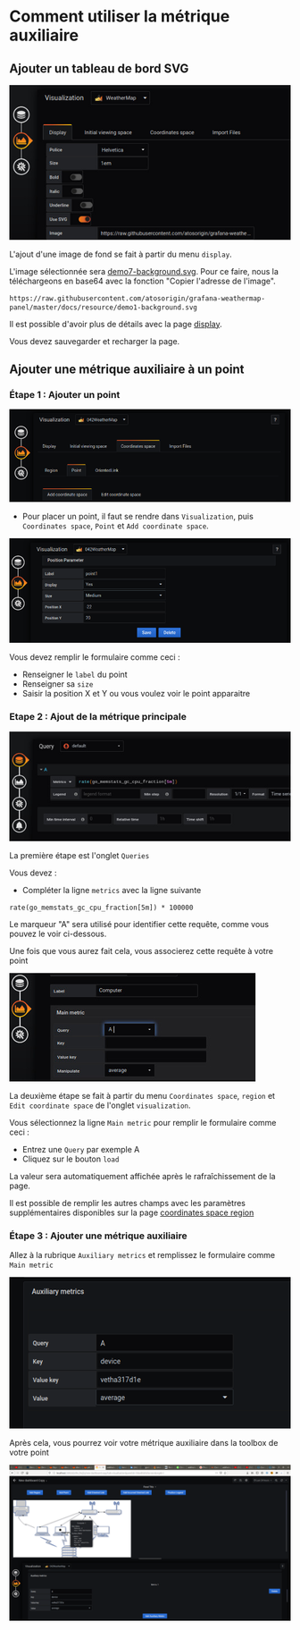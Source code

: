 # Comment utiliser la métrique auxiliaire

## Ajouter un tableau de bord SVG

![étape 01](../../screenshots/demo/tutorial7/background.jpg)


L'ajout d'une image de fond se fait à partir du menu `display`.

L'image sélectionnée sera [demo7-background.svg](../../resource/demo7-background.svg). Pour ce faire, nous la téléchargeons en base64 avec la fonction "Copier l'adresse de l'image".


```
https://raw.githubusercontent.com/atosorigin/grafana-weathermap-panel/master/docs/resource/demo1-background.svg
```

Il est possible d'avoir plus de détails avec la page [display](../editor/display.md).

Vous devez sauvegarder et recharger la page.

## Ajouter une métrique auxiliaire à un point

### Étape 1 : Ajouter un point


![step 09](../../screenshots/demo/tutorial1/add-coordinate.png)

- Pour placer un point, il faut se rendre dans `Visualization`, puis `Coordinates space`, `Point` et `Add coordinate space`.

![step 09](../../screenshots/demo/tutorial1/point1.png)

Vous devez remplir le formulaire comme ceci : 

- Renseigner le `label` du point
- Renseigner sa `size`
- Saisir la position X et Y ou vous voulez voir le point apparaitre

### Etape 2 : Ajout de la métrique principale


![étape 05](../../screenshots/demo/tutorial1/step05.jpg)


La première étape est l'onglet  `Queries`

Vous devez :

- Compléter la ligne `metrics` avec la ligne suivante

```
rate(go_memstats_gc_cpu_fraction[5m]) * 100000
```

Le marqueur "A" sera utilisé pour identifier cette requête, comme vous pouvez le voir ci-dessous.

Une fois que vous aurez fait cela, vous associerez cette requête à votre point


![step 06](../../screenshots/demo/tutorial1/step06.jpg)

La deuxième étape se fait à partir du menu `Coordinates space`, `region` et `Edit coordinate space` de l'onglet `visualization`.

Vous sélectionnez la ligne `Main metric` pour remplir le formulaire comme ceci : 

- Entrez une `Query` par exemple A
- Cliquez sur le bouton `load`


La valeur sera automatiquement affichée après le rafraîchissement de la page.


Il est possible de remplir les autres champs avec les paramètres supplémentaires disponibles sur la page [coordinates space region](../editor/coordinates-space-region.md)

### Étape 3 : Ajouter une métrique auxiliaire 

Allez à la rubrique `Auxiliary metrics` et remplissez le formulaire comme `Main metric`

![auxiliere](../../screenshots/demo/tutorial8/auxiliere.png)

Après cela, vous pourrez voir votre métrique auxiliaire dans la toolbox de votre point

![auxiliere](../../screenshots/demo/tutorial8/toolbox.png)